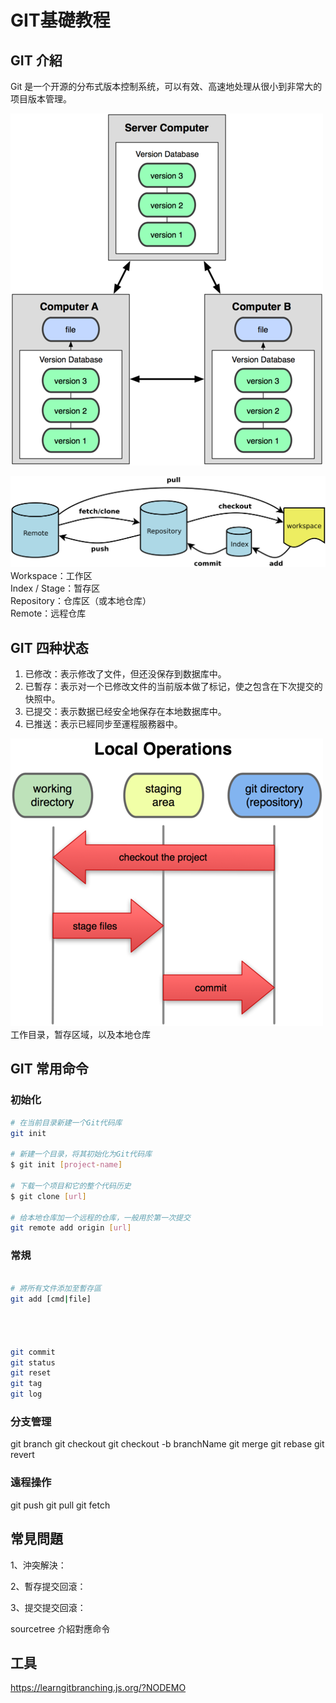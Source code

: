 # GIT基礎教程

## GIT 介紹

Git 是一个开源的分布式版本控制系统，可以有效、高速地处理从很小到非常大的项目版本管理。

![git](./img/git.png)  

![git](./img/info.png)
Workspace：工作区  
Index / Stage：暂存区  
Repository：仓库区（或本地仓库）  
Remote：远程仓库

## GIT 四种状态

1. 已修改：表示修改了文件，但还没保存到数据库中。
2. 已暫存：表示对一个已修改文件的当前版本做了标记，使之包含在下次提交的快照中。
3. 已提交：表示数据已经安全地保存在本地数据库中。
4. 已推送：表示已經同步至運程服務器中。

![git](./img/state.png)  
 工作目录，暂存区域，以及本地仓库

## GIT 常用命令

### 初始化

```bash
# 在当前目录新建一个Git代码库
git init

# 新建一个目录，将其初始化为Git代码库
$ git init [project-name]

# 下载一个项目和它的整个代码历史
$ git clone [url]

# 给本地仓库加一个远程的仓库，一般用於第一次提交
git remote add origin [url]
```

### 常規

```bash

# 將所有文件添加至暫存區
git add [cmd|file]




git commit
git status
git reset
git tag
git log
```

### 分支管理

git branch
git checkout
git checkout -b branchName
git merge
git rebase
git revert

### 遠程操作

git push
git pull
git fetch

## 常見問題

1、沖突解決：

2、暫存提交回滾：

3、提交提交回滾：

sourcetree 介紹對應命令

## 工具

https://learngitbranching.js.org/?NODEMO